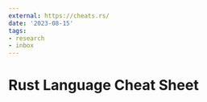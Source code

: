 ```yaml
---
external: https://cheats.rs/
date: '2023-08-15'
tags:
- research
- inbox
---
```


# Rust Language Cheat Sheet
